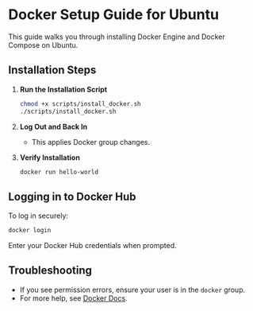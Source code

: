 # Docker Setup Guide for Ubuntu

This guide walks you through installing Docker Engine and Docker Compose on Ubuntu.

## Installation Steps

1. **Run the Installation Script**
   ```bash
   chmod +x scripts/install_docker.sh
   ./scripts/install_docker.sh
   ```

2. **Log Out and Back In**
   - This applies Docker group changes.

3. **Verify Installation**
   ```bash
   docker run hello-world
   ```

## Logging in to Docker Hub

To log in securely:
```bash
docker login
```
Enter your Docker Hub credentials when prompted.

## Troubleshooting

- If you see permission errors, ensure your user is in the `docker` group.
- For more help, see [Docker Docs](https://docs.docker.com/engine/install/ubuntu/).